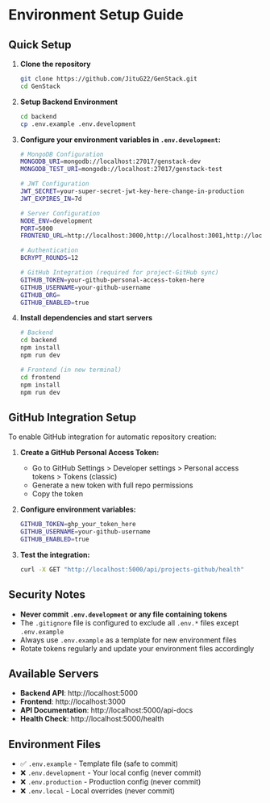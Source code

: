 # Environment Setup Guide

## Quick Setup

1. **Clone the repository**

   ```bash
   git clone https://github.com/JituG22/GenStack.git
   cd GenStack
   ```

2. **Setup Backend Environment**

   ```bash
   cd backend
   cp .env.example .env.development
   ```

3. **Configure your environment variables in `.env.development`:**

   ```bash
   # MongoDB Configuration
   MONGODB_URI=mongodb://localhost:27017/genstack-dev
   MONGODB_TEST_URI=mongodb://localhost:27017/genstack-test

   # JWT Configuration
   JWT_SECRET=your-super-secret-jwt-key-here-change-in-production
   JWT_EXPIRES_IN=7d

   # Server Configuration
   NODE_ENV=development
   PORT=5000
   FRONTEND_URL=http://localhost:3000,http://localhost:3001,http://localhost:3002

   # Authentication
   BCRYPT_ROUNDS=12

   # GitHub Integration (required for project-GitHub sync)
   GITHUB_TOKEN=your-github-personal-access-token-here
   GITHUB_USERNAME=your-github-username
   GITHUB_ORG=
   GITHUB_ENABLED=true
   ```

4. **Install dependencies and start servers**

   ```bash
   # Backend
   cd backend
   npm install
   npm run dev

   # Frontend (in new terminal)
   cd frontend
   npm install
   npm run dev
   ```

## GitHub Integration Setup

To enable GitHub integration for automatic repository creation:

1. **Create a GitHub Personal Access Token:**

   - Go to GitHub Settings > Developer settings > Personal access tokens > Tokens (classic)
   - Generate a new token with full repo permissions
   - Copy the token

2. **Configure environment variables:**

   ```bash
   GITHUB_TOKEN=ghp_your_token_here
   GITHUB_USERNAME=your-github-username
   GITHUB_ENABLED=true
   ```

3. **Test the integration:**
   ```bash
   curl -X GET "http://localhost:5000/api/projects-github/health"
   ```

## Security Notes

- **Never commit `.env.development` or any file containing tokens**
- The `.gitignore` file is configured to exclude all `.env.*` files except `.env.example`
- Always use `.env.example` as a template for new environment files
- Rotate tokens regularly and update your environment files accordingly

## Available Servers

- **Backend API**: http://localhost:5000
- **Frontend**: http://localhost:3000
- **API Documentation**: http://localhost:5000/api-docs
- **Health Check**: http://localhost:5000/health

## Environment Files

- ✅ `.env.example` - Template file (safe to commit)
- ❌ `.env.development` - Your local config (never commit)
- ❌ `.env.production` - Production config (never commit)
- ❌ `.env.local` - Local overrides (never commit)
